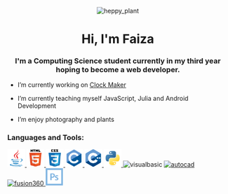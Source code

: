 
<p align="center">
<img src="https://img.icons8.com/color/512/potted-plant.png" alt="heppy_plant" width="40" height="40"  class="center"></a>
</p>
<h1 align="center">Hi, I'm Faiza</h1>
<h3 align="center">I'm a Computing Science student currently in my third year hoping to become a web developer. </h3>

-  I’m currently working on [Clock Maker](https://www.google.com/search?q=cat&rlz=1C1CHBF_enCA1021CA1021&oq=cat&aqs=chrome..69i57j69i59j69i60l3j69i65l3.808j0j9&sourceid=chrome&ie=UTF-8)

-  I’m currently teaching myself JavaScript, Julia and Android Development

-  I’m enjoy photography and plants


<h3 align="left">Languages and Tools:</h3>
<p align="left">
<a href="https://www.java.com" target="_blank" rel="noreferrer"> <img src="https://raw.githubusercontent.com/devicons/devicon/master/icons/java/java-original.svg" alt="java" width="40" height="40"/> </a>
<a href="https://www.w3.org/html/" target="_blank" rel="noreferrer"> <img src="https://raw.githubusercontent.com/devicons/devicon/master/icons/html5/html5-original-wordmark.svg" alt="html5" width="40" height="40"/> </a> 
<a href="https://www.w3schools.com/css/" target="_blank" rel="noreferrer"> <img src="https://raw.githubusercontent.com/devicons/devicon/master/icons/css3/css3-original-wordmark.svg" alt="css3" width="40" height="40"/>  </a> 
<a href="https://www.cprogramming.com/" target="_blank" rel="noreferrer"> <img src="https://raw.githubusercontent.com/devicons/devicon/master/icons/c/c-original.svg" alt="c" width="40" height="40"/> </a> 
<a href="https://www.w3schools.com/cpp/" target="_blank" rel="noreferrer"> <img src="https://raw.githubusercontent.com/devicons/devicon/master/icons/cplusplus/cplusplus-original.svg" alt="cplusplus" width="40" height="40"/> </a>
<a href="https://www.python.org" target="_blank" rel="noreferrer"> <img src="https://raw.githubusercontent.com/devicons/devicon/master/icons/python/python-original.svg" alt="python" width="40" height="40"/> </a>
<img src="https://img.icons8.com/color/512/visual-studio.png" alt="visualbasic" width="40" height="40"/> 
<a href="https://www.autodesk.ca/en/products/autocad/" target="_blank" rel="noreferrer"> <img src="https://img.icons8.com/color/512/autodesk.png" alt="autocad" width="40" height="40"/> </a> 
<a href="https://www.autodesk.ca/en/products/fusion-360/" target="_blank" rel="noreferrer"> <img src="https://img.icons8.com/color/512/autodesk-fusion-360.png" alt="fusion360" width="40" height="40"/> </a> 
<a href="https://www.photoshop.com/en" target="_blank" rel="noreferrer"> <img src="https://raw.githubusercontent.com/devicons/devicon/master/icons/photoshop/photoshop-line.svg" alt="photoshop" width="40" height="40"/> </a> 

 </p>
